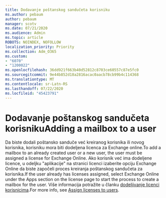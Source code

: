 ```yaml
---
title: Dodavanje poštanskog sandučeta korisniku
ms.author: pebaum
author: pebaum
manager: scotv
ms.date: 07/21/2020
ms.audience: Admin
ms.topic: article
ROBOTS: NOINDEX, NOFOLLOW
localization_priority: Priority
ms.collection: Adm_O365
ms.custom:
- "6070"
- "1200022"
ms.openlocfilehash: 36dd921f663b40d52812c8703ce60557c87e5fc0
ms.sourcegitcommit: 9e44b852d18a2816acac0aacb78cb99b4c114368
ms.translationtype: MT
ms.contentlocale: sr-Latn-RS
ms.lasthandoff: 07/22/2020
ms.locfileid: "45423791"
---
```

# <a name="adding-a-mailbox-to-a-user"></a><span data-ttu-id="8be60-102">Dodavanje poštanskog sandučeta korisniku</span><span class="sxs-lookup"><span data-stu-id="8be60-102">Adding a mailbox to a user</span></span>

<span data-ttu-id="8be60-103">Da biste dodali poštansko sanduče već kreiranog korisnika ili novog korisnika, korisniku mora biti dodeljena licenca za Exchange online.</span><span class="sxs-lookup"><span data-stu-id="8be60-103">To add a mailbox to an already created user or a new user, the user must be assigned a license for Exchange Online.</span></span> <span data-ttu-id="8be60-104">Ako korisnik već ima dodeljene licence, u odeljku "aplikacije" na stranici licenci izaberite opciju Exchange Online da biste započeli proces kreiranja poštanskog sandučeta za korisnika.</span><span class="sxs-lookup"><span data-stu-id="8be60-104">If the user already has licenses assigned, select Exchange Online under the Apps section on the license page to start the process to create a mailbox for the user.</span></span> <span data-ttu-id="8be60-105">Više informacija potražite u članku [dodeljivanje licenci korisnicima](https://docs.microsoft.com/microsoft-365/admin/manage/assign-licenses-to-users).</span><span class="sxs-lookup"><span data-stu-id="8be60-105">For more info, see [Assign licenses to users](https://docs.microsoft.com/microsoft-365/admin/manage/assign-licenses-to-users).</span></span>